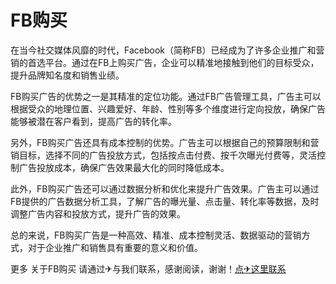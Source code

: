 # FB购买

在当今社交媒体风靡的时代，Facebook（简称FB）已经成为了许多企业推广和营销的首选平台。通过在FB上购买广告，企业可以精准地接触到他们的目标受众，提升品牌知名度和销售业绩。

FB购买广告的优势之一是其精准的定位功能。通过FB广告管理工具，广告主可以根据受众的地理位置、兴趣爱好、年龄、性别等多个维度进行定向投放，确保广告能够被潜在客户看到，提高广告的转化率。

另外，FB购买广告还具有成本控制的优势。广告主可以根据自己的预算限制和营销目标，选择不同的广告投放方式，包括按点击付费、按千次曝光付费等，灵活控制广告投放成本，确保广告效果最大化的同时降低成本。

此外，FB购买广告还可以通过数据分析和优化来提升广告效果。广告主可以通过FB提供的广告数据分析工具，了解广告的曝光量、点击量、转化率等数据，及时调整广告内容和投放方式，提升广告的效果。

总的来说，FB购买广告是一种高效、精准、成本控制灵活、数据驱动的营销方式，对于企业推广和销售具有重要的意义和价值。

更多 关于FB购买 请通过✈与我们联系，感谢阅读，谢谢！[点✈这里联系](https://ww.k02.cc)